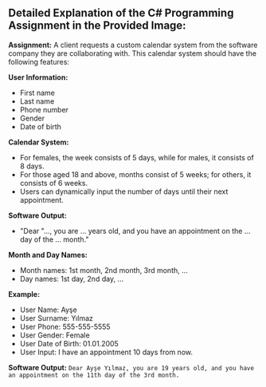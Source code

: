 ## Detailed Explanation of the C# Programming Assignment in the Provided Image:

**Assignment:**
A client requests a custom calendar system from the software company they are collaborating with. This calendar system should have the following features:

**User Information:**
- First name
- Last name
- Phone number
- Gender
- Date of birth

**Calendar System:**
- For females, the week consists of 5 days, while for males, it consists of 8 days.
- For those aged 18 and above, months consist of 5 weeks; for others, it consists of 6 weeks.
- Users can dynamically input the number of days until their next appointment.

**Software Output:**
- "Dear "..., you are ... years old, and you have an appointment on the ... day of the ... month."

**Month and Day Names:**
- Month names: 1st month, 2nd month, 3rd month, ...
- Day names: 1st day, 2nd day, ...

**Example:**
- User Name: Ayşe
- User Surname: Yılmaz
- User Phone: 555-555-5555
- User Gender: Female
- User Date of Birth: 01.01.2005
- User Input: I have an appointment 10 days from now.

**Software Output:**
`Dear Ayşe Yılmaz, you are 19 years old, and you have an appointment on the 11th day of the 3rd month.`
